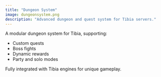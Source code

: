 ```yaml
---
title: "Dungeon System"
image: dungeonsystem.png
description: "Advanced dungeon and quest system for Tibia servers."
---
```


A modular dungeon system for Tibia, supporting:
- Custom quests
- Boss fights
- Dynamic rewards
- Party and solo modes

Fully integrated with Tibia engines for unique gameplay.
